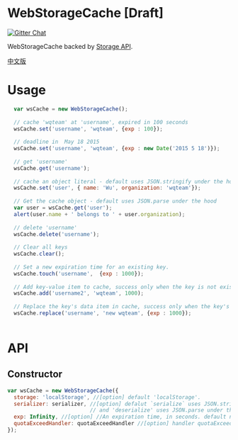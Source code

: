 # WebStorageCache [Draft]

  <a href='https://gitter.im/WQTeam/web-storage-cache'>
    <img src='https://badges.gitter.im/Join%20Chat.svg' alt='Gitter Chat' />
  </a>

  WebStorageCache backed by [Storage API](http://www.w3.org/TR/webstorage/#storage).
  
  [中文版](https://github.com/WQTeam/web-storage-cache/blob/master/README_zh_CN.md)
  

# Usage
```javascript
  var wsCache = new WebStorageCache();
  
  // cache 'wqteam' at 'username', expired in 100 seconds
  wsCache.set('username', 'wqteam', {exp : 100});
  
  // deadline in  May 18 2015
  wsCache.set('username', 'wqteam', {exp : new Date('2015 5 18')});
  
  // get 'username' 
  wsCache.get('username');
  
  // cache an object literal - default uses JSON.stringify under the hood
  wsCache.set('user', { name: 'Wu', organization: 'wqteam'});
  
  // Get the cache object - default uses JSON.parse under the hood
  var user = wsCache.get('user');
  alert(user.name + ' belongs to ' + user.organization);
  
  // delete 'username'
  wsCache.delete('username');
  
  // Clear all keys
  wsCache.clear();
  
  // Set a new expiration time for an existing key.
  wsCache.touch('username',  {exp : 1000});
  
  // Add key-value item to cache, success only when the key is not exists in cache
  wsCache.add('username2', 'wqteam', 1000);
  
  // Replace the key's data item in cache, success only when the key's data item is exists in cache.
  wsCache.replace('username', 'new wqteam', {exp : 1000});
  
```
# API

## Constructor
```javascript
var wsCache = new WebStorageCache({
  storage: 'localStorage', //[option] default 'localStorage'.
  serializer: serializer, //[option] defalut `serialize` uses JSON.stringify under the hood, 
                          // and 'deserialize' uses JSON.parse under the hood.
  exp: Infinity, //[option] //An expiration time, in seconds. default never .
  quotaExceedHandler: quotaExceedHandler //[option] handler quotaExceed Error. default do noting.
}); 
```


